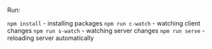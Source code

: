 Run:

`npm install` - installing packages
`npm run c-watch` - watching client changes
`npm run s-watch` - watching server changes
`npm run serve` - reloading server automatically
